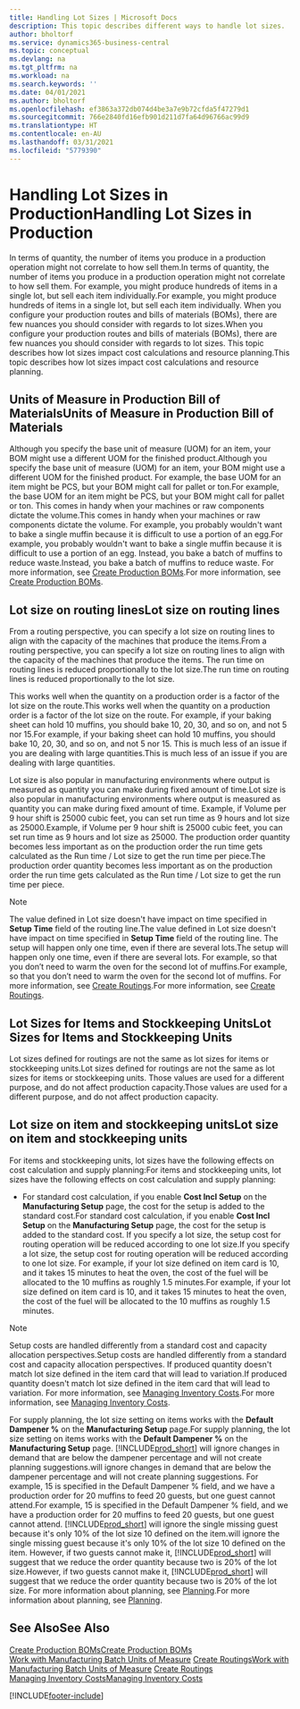 ```yaml
---
title: Handling Lot Sizes | Microsoft Docs
description: This topic describes different ways to handle lot sizes.
author: bholtorf
ms.service: dynamics365-business-central
ms.topic: conceptual
ms.devlang: na
ms.tgt_pltfrm: na
ms.workload: na
ms.search.keywords: ''
ms.date: 04/01/2021
ms.author: bholtorf
ms.openlocfilehash: ef3863a372db074d4be3a7e9b72cfda5f47279d1
ms.sourcegitcommit: 766e2840fd16efb901d211d7fa64d96766ac99d9
ms.translationtype: HT
ms.contentlocale: en-AU
ms.lasthandoff: 03/31/2021
ms.locfileid: "5779390"
---
```

# <a name="handling-lot-sizes-in-production"></a><span data-ttu-id="8557e-103">Handling Lot Sizes in Production</span><span class="sxs-lookup"><span data-stu-id="8557e-103">Handling Lot Sizes in Production</span></span>
<span data-ttu-id="8557e-104">In terms of quantity, the number of items you produce in a production operation might not correlate to how sell them.</span><span class="sxs-lookup"><span data-stu-id="8557e-104">In terms of quantity, the number of items you produce in a production operation might not correlate to how sell them.</span></span> <span data-ttu-id="8557e-105">For example, you might produce hundreds of items in a single lot, but sell each item individually.</span><span class="sxs-lookup"><span data-stu-id="8557e-105">For example, you might produce hundreds of items in a single lot, but sell each item individually.</span></span> <span data-ttu-id="8557e-106">When you configure your production routes and bills of materials (BOMs), there are few nuances you should consider with regards to lot sizes.</span><span class="sxs-lookup"><span data-stu-id="8557e-106">When you configure your production routes and bills of materials (BOMs), there are few nuances you should consider with regards to lot sizes.</span></span> <span data-ttu-id="8557e-107">This topic describes how lot sizes impact cost calculations and resource planning.</span><span class="sxs-lookup"><span data-stu-id="8557e-107">This topic describes how lot sizes impact cost calculations and resource planning.</span></span>

## <a name="units-of-measure-in-production-bill-of-materials"></a><span data-ttu-id="8557e-108">Units of Measure in Production Bill of Materials</span><span class="sxs-lookup"><span data-stu-id="8557e-108">Units of Measure in Production Bill of Materials</span></span>
<span data-ttu-id="8557e-109">Although you specify the base unit of measure (UOM) for an item, your BOM might use a different UOM for the finished product.</span><span class="sxs-lookup"><span data-stu-id="8557e-109">Although you specify the base unit of measure (UOM) for an item, your BOM might use a different UOM for the finished product.</span></span> <span data-ttu-id="8557e-110">For example, the base UOM for an item might be PCS, but your BOM might call for pallet or ton.</span><span class="sxs-lookup"><span data-stu-id="8557e-110">For example, the base UOM for an item might be PCS, but your BOM might call for pallet or ton.</span></span> <span data-ttu-id="8557e-111">This comes in handy when your machines or raw components dictate the volume.</span><span class="sxs-lookup"><span data-stu-id="8557e-111">This comes in handy when your machines or raw components dictate the volume.</span></span> <span data-ttu-id="8557e-112">For example, you probably wouldn't want to bake a single muffin because it is difficult to use a portion of an egg.</span><span class="sxs-lookup"><span data-stu-id="8557e-112">For example, you probably wouldn't want to bake a single muffin because it is difficult to use a portion of an egg.</span></span> <span data-ttu-id="8557e-113">Instead, you bake a batch of muffins to reduce waste.</span><span class="sxs-lookup"><span data-stu-id="8557e-113">Instead, you bake a batch of muffins to reduce waste.</span></span> <span data-ttu-id="8557e-114">For more information, see [Create Production BOMs](production-how-to-create-production-boms.md).</span><span class="sxs-lookup"><span data-stu-id="8557e-114">For more information, see [Create Production BOMs](production-how-to-create-production-boms.md).</span></span>

## <a name="lot-size-on-routing-lines"></a><span data-ttu-id="8557e-115">Lot size on routing lines</span><span class="sxs-lookup"><span data-stu-id="8557e-115">Lot size on routing lines</span></span>
<span data-ttu-id="8557e-116">From a routing perspective, you can specify a lot size on routing lines to align with the capacity of the machines that produce the items.</span><span class="sxs-lookup"><span data-stu-id="8557e-116">From a routing perspective, you can specify a lot size on routing lines to align with the capacity of the machines that produce the items.</span></span> <span data-ttu-id="8557e-117">The run time on routing lines is reduced proportionally to the lot size.</span><span class="sxs-lookup"><span data-stu-id="8557e-117">The run time on routing lines is reduced proportionally to the lot size.</span></span> 

<span data-ttu-id="8557e-118">This works well when the quantity on a production order is a factor of the lot size on the route.</span><span class="sxs-lookup"><span data-stu-id="8557e-118">This works well when the quantity on a production order is a factor of the lot size on the route.</span></span> <span data-ttu-id="8557e-119">For example, if your baking sheet can hold 10 muffins, you should bake 10, 20, 30, and so on, and not 5 nor 15.</span><span class="sxs-lookup"><span data-stu-id="8557e-119">For example, if your baking sheet can hold 10 muffins, you should bake 10, 20, 30, and so on, and not 5 nor 15.</span></span>  <span data-ttu-id="8557e-120">This is much less of an issue if you are dealing with large quantities.</span><span class="sxs-lookup"><span data-stu-id="8557e-120">This is much less of an issue if you are dealing with large quantities.</span></span>

<span data-ttu-id="8557e-121">Lot size is also popular in manufacturing environments where output is measured as quantity you can make during fixed amount of time.</span><span class="sxs-lookup"><span data-stu-id="8557e-121">Lot size is also popular in manufacturing environments where output is measured as quantity you can make during fixed amount of time.</span></span> <span data-ttu-id="8557e-122">Example, if Volume per 9 hour shift is 25000 cubic feet, you can set run time as 9 hours and lot size as 25000.</span><span class="sxs-lookup"><span data-stu-id="8557e-122">Example, if Volume per 9 hour shift is 25000 cubic feet, you can set run time as 9 hours and lot size as 25000.</span></span>
<span data-ttu-id="8557e-123">The production order quantity becomes less important as on the production order the run time gets calculated as the Run time / Lot size to get the run time per piece.</span><span class="sxs-lookup"><span data-stu-id="8557e-123">The production order quantity becomes less important as on the production order the run time gets calculated as the Run time / Lot size to get the run time per piece.</span></span>
 
> [!NOTE]
> <span data-ttu-id="8557e-124">The value defined in Lot size doesn't have impact on time specified in **Setup Time** field of the routing line.</span><span class="sxs-lookup"><span data-stu-id="8557e-124">The value defined in Lot size doesn't have impact on time specified in **Setup Time** field of the routing line.</span></span> <span data-ttu-id="8557e-125">The setup will happen only one time, even if there are several lots.</span><span class="sxs-lookup"><span data-stu-id="8557e-125">The setup will happen only one time, even if there are several lots.</span></span> <span data-ttu-id="8557e-126">For example, so that you don’t need to warm the oven for the second lot of muffins.</span><span class="sxs-lookup"><span data-stu-id="8557e-126">For example, so that you don’t need to warm the oven for the second lot of muffins.</span></span> <span data-ttu-id="8557e-127">For more information, see [Create Routings](production-how-to-create-routings.md).</span><span class="sxs-lookup"><span data-stu-id="8557e-127">For more information, see [Create Routings](production-how-to-create-routings.md).</span></span>

## <a name="lot-sizes-for-items-and-stockkeeping-units"></a><span data-ttu-id="8557e-128">Lot Sizes for Items and Stockkeeping Units</span><span class="sxs-lookup"><span data-stu-id="8557e-128">Lot Sizes for Items and Stockkeeping Units</span></span>
<span data-ttu-id="8557e-129">Lot sizes defined for routings are not the same as lot sizes for items or stockkeeping units.</span><span class="sxs-lookup"><span data-stu-id="8557e-129">Lot sizes defined for routings are not the same as lot sizes for items or stockkeeping units.</span></span> <span data-ttu-id="8557e-130">Those values are used for a different purpose, and do not affect production capacity.</span><span class="sxs-lookup"><span data-stu-id="8557e-130">Those values are used for a different purpose, and do not affect production capacity.</span></span> 

## <a name="lot-size-on-item-and-stockkeeping-units"></a><span data-ttu-id="8557e-131">Lot size on item and stockkeeping units</span><span class="sxs-lookup"><span data-stu-id="8557e-131">Lot size on item and stockkeeping units</span></span>
<span data-ttu-id="8557e-132">For items and stockkeeping units, lot sizes have the following effects on cost calculation and supply planning:</span><span class="sxs-lookup"><span data-stu-id="8557e-132">For items and stockkeeping units, lot sizes have the following effects on cost calculation and supply planning:</span></span>

* <span data-ttu-id="8557e-133">For standard cost calculation, if you enable **Cost Incl Setup** on the **Manufacturing Setup** page, the cost for the setup is added to the standard cost.</span><span class="sxs-lookup"><span data-stu-id="8557e-133">For standard cost calculation, if you enable **Cost Incl Setup** on the **Manufacturing Setup** page, the cost for the setup is added to the standard cost.</span></span> <span data-ttu-id="8557e-134">If you specify a lot size, the setup cost for routing operation will be reduced according to one lot size.</span><span class="sxs-lookup"><span data-stu-id="8557e-134">If you specify a lot size, the setup cost for routing operation will be reduced according to one lot size.</span></span> <span data-ttu-id="8557e-135">For example, if your lot size defined on item card is 10, and it takes 15 minutes to heat the oven, the cost of the fuel will be allocated to the 10 muffins as roughly 1.5 minutes.</span><span class="sxs-lookup"><span data-stu-id="8557e-135">For example, if your lot size defined on item card is 10, and it takes 15 minutes to heat the oven, the cost of the fuel will be allocated to the 10 muffins as roughly 1.5 minutes.</span></span> 

> [!NOTE]
> <span data-ttu-id="8557e-136">Setup costs are handled differently from a standard cost and capacity allocation perspectives.</span><span class="sxs-lookup"><span data-stu-id="8557e-136">Setup costs are handled differently from a standard cost and capacity allocation perspectives.</span></span> <span data-ttu-id="8557e-137">If produced quantity doesn't match lot size defined in the item card that will lead to variation.</span><span class="sxs-lookup"><span data-stu-id="8557e-137">If produced quantity doesn't match lot size defined in the item card that will lead to variation.</span></span> <span data-ttu-id="8557e-138">For more information, see [Managing Inventory Costs](finance-manage-inventory-costs.md).</span><span class="sxs-lookup"><span data-stu-id="8557e-138">For more information, see [Managing Inventory Costs](finance-manage-inventory-costs.md).</span></span> <!--not sure that I got this part right seems to repeat the first example.-->

<span data-ttu-id="8557e-139">For supply planning, the lot size setting on items works with the **Default Dampener %** on the **Manufacturing Setup** page.</span><span class="sxs-lookup"><span data-stu-id="8557e-139">For supply planning, the lot size setting on items works with the **Default Dampener %** on the **Manufacturing Setup** page.</span></span> [!INCLUDE[prod_short](includes/prod_short.md)] <span data-ttu-id="8557e-140">will ignore changes in demand that are below the dampener percentage and will not create planning suggestions.</span><span class="sxs-lookup"><span data-stu-id="8557e-140">will ignore changes in demand that are below the dampener percentage and will not create planning suggestions.</span></span> <span data-ttu-id="8557e-141">For example, 15 is specified in the Default Dampener % field, and we have a production order for 20 muffins to feed 20 guests, but one guest cannot attend.</span><span class="sxs-lookup"><span data-stu-id="8557e-141">For example, 15 is specified in the Default Dampener % field, and we have a production order for 20 muffins to feed 20 guests, but one guest cannot attend.</span></span> [!INCLUDE[prod_short](includes/prod_short.md)] <span data-ttu-id="8557e-142">will ignore the single missing guest because it's only 10% of the lot size 10 defined on the item.</span><span class="sxs-lookup"><span data-stu-id="8557e-142">will ignore the single missing guest because it's only 10% of the lot size 10 defined on the item.</span></span> <span data-ttu-id="8557e-143">However, if two guests cannot make it, [!INCLUDE[prod_short](includes/prod_short.md)] will suggest that we reduce the order quantity because two is 20% of the lot size.</span><span class="sxs-lookup"><span data-stu-id="8557e-143">However, if two guests cannot make it, [!INCLUDE[prod_short](includes/prod_short.md)] will suggest that we reduce the order quantity because two is 20% of the lot size.</span></span> <span data-ttu-id="8557e-144">For more information about planning, see [Planning](production-planning.md).</span><span class="sxs-lookup"><span data-stu-id="8557e-144">For more information about planning, see [Planning](production-planning.md).</span></span>

## <a name="see-also"></a><span data-ttu-id="8557e-145">See Also</span><span class="sxs-lookup"><span data-stu-id="8557e-145">See Also</span></span>
[<span data-ttu-id="8557e-146">Create Production BOMs</span><span class="sxs-lookup"><span data-stu-id="8557e-146">Create Production BOMs</span></span>](production-how-to-create-production-boms.md)  
<span data-ttu-id="8557e-147">[Work with Manufacturing Batch Units of Measure](production-how-to-use-the-manufacturing-batch-unit-of-measure.md)
[Create Routings](production-how-to-create-routings.md)</span><span class="sxs-lookup"><span data-stu-id="8557e-147">[Work with Manufacturing Batch Units of Measure](production-how-to-use-the-manufacturing-batch-unit-of-measure.md)
[Create Routings](production-how-to-create-routings.md)</span></span>  
[<span data-ttu-id="8557e-148">Managing Inventory Costs</span><span class="sxs-lookup"><span data-stu-id="8557e-148">Managing Inventory Costs</span></span>](finance-manage-inventory-costs.md)


[!INCLUDE[footer-include](includes/footer-banner.md)]